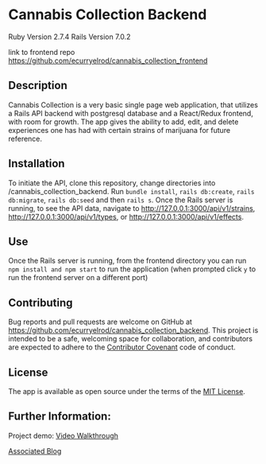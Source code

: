 # Cannabis Collection Backend

Ruby Version 2.7.4
Rails Version 7.0.2

link to frontend repo https://github.com/ecurryelrod/cannabis_collection_frontend

## Description
Cannabis Collection is a very basic single page web application, that utilizes a Rails API backend with postgresql database and a React/Redux frontend, with room for growth. The app gives the ability to add, edit, and delete experiences one has had with certain strains of marijuana for future reference.

## Installation
To initiate the API, clone this repository, change directories into /cannabis_collection_backend. Run `bundle install`, `rails db:create`, `rails db:migrate`, `rails db:seed` and then `rails s`. Once the Rails server is running, to see the API data, navigate to http://127.0.0.1:3000/api/v1/strains, http://127.0.0.1:3000/api/v1/types, or http://127.0.0.1:3000/api/v1/effects.

## Use
Once the Rails server is running, from the frontend directory you can run `npm install and npm start` to run the application (when prompted click `y` to run the frontend server on a different port)

## Contributing
Bug reports and pull requests are welcome on GitHub at https://github.com/ecurryelrod/cannabis_collection_backend. This project is intended to be a safe, welcoming space for collaboration, and contributors are expected to adhere to the [Contributor Covenant](http://contributor-covenant.org) code of conduct.

## License

The app is available as open source under the terms of the [MIT License](https://opensource.org/licenses/MIT).

## Further Information:

Project demo:
[Video Walkthrough](https://www.youtube.com/watch?v=I_8K8i1Ubhw&t=32s)

[Associated Blog]()
